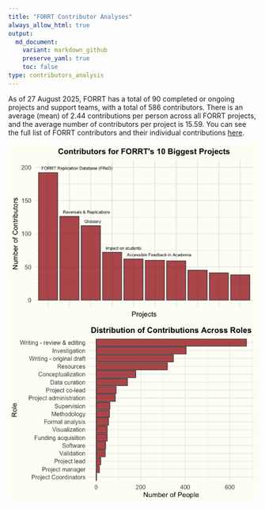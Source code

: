 ```yaml
---
title: "FORRT Contributor Analyses"
always_allow_html: true
output:
  md_document:
    variant: markdown_github
    preserve_yaml: true
    toc: false
type: contributors_analysis
---
```


As of 27 August 2025, FORRT has a total of 90 completed or ongoing
projects and support teams, with a total of 586 contributors. There is
an average (mean) of 2.44 contributions per person across all FORRT
projects, and the average number of contributors per project is 15.59.
You can see the full list of FORRT contributors and their individual
contributions [here](https://forrt.org/contributors/).

<img src="projects-plot-1.png" alt="Bar chart of contributors per project"  />

<img src="roles-plot-1.png" alt="Bar chart of contributions by Tenzing role"  />

